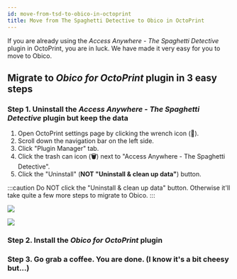 ```yaml
---
id: move-from-tsd-to-obico-in-octoprint
title: Move from The Spaghetti Detective to Obico in OctoPrint
---
```


If you are already using the *Access Anywhere - The Spaghetti Detective* plugin in OctoPrint, you are in luck. We have made it very easy for you to move to Obico.

## Migrate to *Obico for OctoPrint* plugin in 3 easy steps

### Step 1. Uninstall the *Access Anywhere - The Spaghetti Detective* plugin but keep the data

1. Open OctoPrint settings page by clicking the wrench icon (**🔧**).
1. Scroll down the navigation bar on the left side.
1. Click "Plugin Manager" tab.
1. Click the trash can icon (**🗑️**) next to "Access Anywhere - The Spaghetti Detective".
1. Click the "Uninstall" (**NOT "Uninstall & clean up data"**) button.

:::caution
Do NOT click the "Uninstall & clean up data" button. Otherwise it'll take quite a few more steps to migrate to Obico.
:::

![](/img/user_guides/obico-migration/tsd-octoprint-plugin-delete-button.jpg)

![](/img/user_guides/obico-migration/delete-tsd-plugin-keep-data.jpg)

### Step 2. Install the *Obico for OctoPrint* plugin

### Step 3. Go grab a coffee. You are done. (I know it's a bit cheesy but...)
